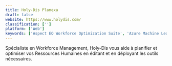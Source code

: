 ```yaml
---
title: Holy-Dis Planexa
draft: false 
website: https://www.holydis.com/
classification: ['']
platform: ['Web']
keywords: ['Aspect EQ Workforce Optimization Suite', 'Azure Machine Learning Service', 'Beekeeper', 'Branch Messenger', 'Call Center Designer', 'ChangeNerd', 'Clustree', 'Five9', 'Groupe', 'HigherUp', 'IBM Watson Studio', 'InVision WFM', 'Kaba Workforce', 'KnoahSoft Harmony', 'MSI Workforce Management', 'MobiWork MWS', 'Octime Expresso', 'WorkFusion', 'WorkJam', 'Zuus Workforce', 'nGUVU']
---
```

Spécialiste en Workforce Management, Holy-Dis vous aide à planifier et optimiser vos Ressources Humaines en éditant et en déployant les outils nécessaires.